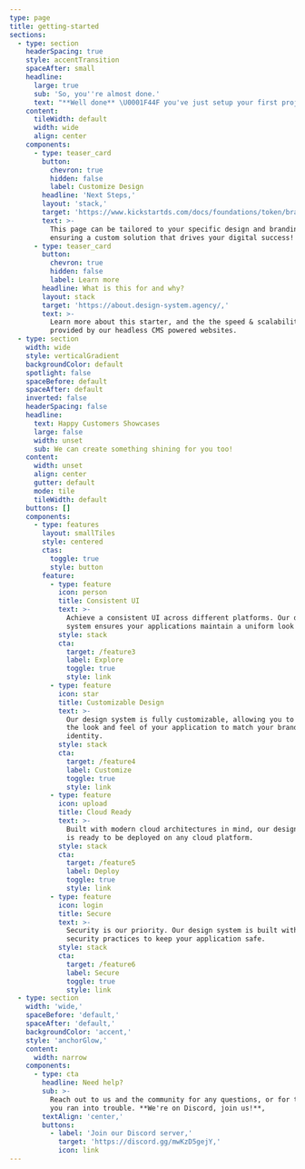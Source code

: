 ```yaml
---
type: page
title: getting-started
sections:
  - type: section
    headerSpacing: true
    style: accentTransition
    spaceAfter: small
    headline:
      large: true
      sub: 'So, you''re almost done.'
      text: "**Well done** \U0001F44F you've just setup your first project."
    content:
      tileWidth: default
      width: wide
      align: center
    components:
      - type: teaser_card
        button:
          chevron: true
          hidden: false
          label: Customize Design
        headline: 'Next Steps,'
        layout: 'stack,'
        target: 'https://www.kickstartds.com/docs/foundations/token/branding-token/,'
        text: >-
          This page can be tailored to your specific design and branding needs,
          ensuring a custom solution that drives your digital success!
      - type: teaser_card
        button:
          chevron: true
          hidden: false
          label: Learn more
        headline: What is this for and why?
        layout: stack
        target: 'https://about.design-system.agency/,'
        text: >-
          Learn more about this starter, and the the speed & scalability
          provided by our headless CMS powered websites.
  - type: section
    width: wide
    style: verticalGradient
    backgroundColor: default
    spotlight: false
    spaceBefore: default
    spaceAfter: default
    inverted: false
    headerSpacing: false
    headline:
      text: Happy Customers Showcases
      large: false
      width: unset
      sub: We can create something shining for you too!
    content:
      width: unset
      align: center
      gutter: default
      mode: tile
      tileWidth: default
    buttons: []
    components:
      - type: features
        layout: smallTiles
        style: centered
        ctas:
          toggle: true
          style: button
        feature:
          - type: feature
            icon: person
            title: Consistent UI
            text: >-
              Achieve a consistent UI across different platforms. Our design
              system ensures your applications maintain a uniform look and feel.
            style: stack
            cta:
              target: /feature3
              label: Explore
              toggle: true
              style: link
          - type: feature
            icon: star
            title: Customizable Design
            text: >-
              Our design system is fully customizable, allowing you to tailor
              the look and feel of your application to match your brand
              identity.
            style: stack
            cta:
              target: /feature4
              label: Customize
              toggle: true
              style: link
          - type: feature
            icon: upload
            title: Cloud Ready
            text: >-
              Built with modern cloud architectures in mind, our design system
              is ready to be deployed on any cloud platform.
            style: stack
            cta:
              target: /feature5
              label: Deploy
              toggle: true
              style: link
          - type: feature
            icon: login
            title: Secure
            text: >-
              Security is our priority. Our design system is built with best
              security practices to keep your application safe.
            style: stack
            cta:
              target: /feature6
              label: Secure
              toggle: true
              style: link
  - type: section
    width: 'wide,'
    spaceBefore: 'default,'
    spaceAfter: 'default,'
    backgroundColor: 'accent,'
    style: 'anchorGlow,'
    content:
      width: narrow
    components:
      - type: cta
        headline: Need help?
        sub: >-
          Reach out to us and the community for any questions, or for the case
          you ran into trouble. **We're on Discord, join us!**,
        textAlign: 'center,'
        buttons:
          - label: 'Join our Discord server,'
            target: 'https://discord.gg/mwKzD5gejY,'
            icon: link
---
```

